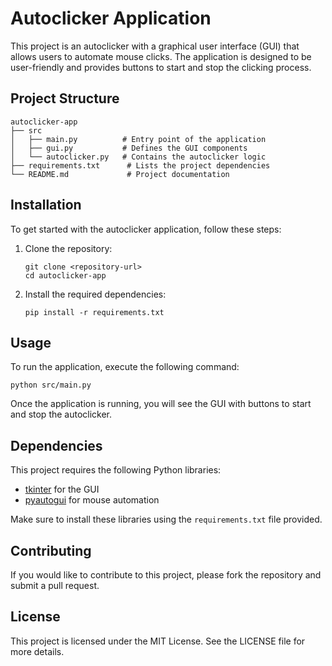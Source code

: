 # Autoclicker Application

This project is an autoclicker with a graphical user interface (GUI) that allows users to automate mouse clicks. The application is designed to be user-friendly and provides buttons to start and stop the clicking process.

## Project Structure

```
autoclicker-app
├── src
│   ├── main.py          # Entry point of the application
│   ├── gui.py           # Defines the GUI components
│   └── autoclicker.py   # Contains the autoclicker logic
├── requirements.txt      # Lists the project dependencies
└── README.md             # Project documentation
```

## Installation

To get started with the autoclicker application, follow these steps:

1. Clone the repository:
   ```
   git clone <repository-url>
   cd autoclicker-app
   ```

2. Install the required dependencies:
   ```
   pip install -r requirements.txt
   ```

## Usage

To run the application, execute the following command:
```
python src/main.py
```

Once the application is running, you will see the GUI with buttons to start and stop the autoclicker. 

## Dependencies

This project requires the following Python libraries:
- [tkinter](https://docs.python.org/3/library/tkinter.html) for the GUI
- [pyautogui](https://pyautogui.readthedocs.io/en/latest/) for mouse automation

Make sure to install these libraries using the `requirements.txt` file provided. 

## Contributing

If you would like to contribute to this project, please fork the repository and submit a pull request. 

## License

This project is licensed under the MIT License. See the LICENSE file for more details.